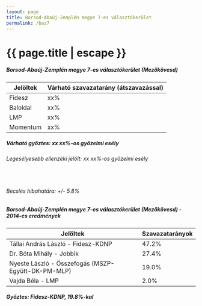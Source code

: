 ```yaml
---
layout: page
title: Borsod-Abaúj-Zemplén megye 7-es választókerület
permalink: /baz7
---
```


<h1 class="page-title">{{ page.title | escape }}</h1>

<div class="section">
    <div class="row">
          <div class="col s12">
		  <h5>Borsod-Abaúj-Zemplén megye 7-es választókerület (Mezőkövesd)</h5>
            <table class="responsive-table">
              <thead>
                <tr>
                    <th>Jelöltek</th>
                    <th>Várható szavazatarány (átszavazással)</th>
                </tr>
              </thead>
              <tbody>
             <tr>
                  <td>Fidesz</td>
				  <td>xx%</td>
			</tr>
			<tr>
                  <td>Baloldal</td>
				  <td>xx%</td>
			</tr>
			<tr>
                  <td>LMP</td>
				  <td>xx%</td>
			</tr>
			<tr>
				  <td>Momentum</td>
				  <td>xx%</td>
			</tr>                
              </tbody>
            </table>
			<h5>Várható győztes: xx xx%-os győzelmi esély</h5>
			<h6>Legesélyesebb ellenzéki jelölt: xx xx%-os győzelmi esély</h6>
			<br/>
			<h6>Becslés hibahatára: +/- 5.8%</h6>
          </div>
    </div>
</div>

<div class="section">
    <div class="row">
          <div class="col s12">
		  <h5>Borsod-Abaúj-Zemplén megye 7-es választókerület (Mezőkövesd) - 2014-es eredmények</h5>
            <table class="responsive-table">
              <thead>
                <tr>
                    <th>Jelöltek</th>
                    <th>Szavazatarányok</th>
                </tr>
              </thead>
              <tbody>
			  <tr>
                  <td>Tállai András László - Fidesz-KDNP</td>
				  <td>47.2%</td>
			  </tr>
			  <tr>
			      <td>Dr. Bóta Mihály - Jobbik</td>
				  <td>27.4%</td>
			  </tr>
			  <tr>
				  <td>Nyeste László - Összefogás (MSZP-Együtt-DK-PM-MLP)</td>
				  <td>19.0%</td>
			</tr>
			<tr>
				  <td>Vajda Béla - LMP</td>
				  <td>2.0%</td>
			</tr>                
              </tbody>
            </table>
			<h5>Győztes: Fidesz-KDNP, 19.8%-kal</h5>
          </div>
    </div>
</div>
